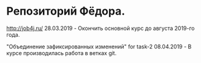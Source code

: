 ﻿# Репозиторий Фёдора.
http://job4j.ru/
28.03.2019 - Окончить основной курс до августа 2019-го года.

"Объединение зафиксированных изменений"
for task-2
08.04.2019 - В курсе производилась работа в ветках git. 